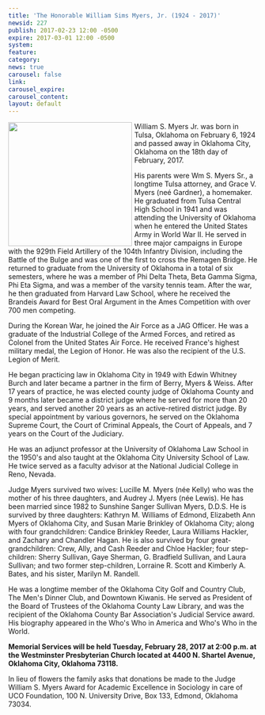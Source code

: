 ```yaml
---
title: 'The Honorable William Sims Myers, Jr. (1924 - 2017)'
newsid: 227
publish: 2017-02-23 12:00 -0500
expire: 2017-03-01 12:00 -0500
system: 
feature: 
category: 
news: true
carousel: false
link: 
carousel_expire: 
carousel_content: 
layout: default
---
```

<img style="float: left; height: 250px; margin-right: 5px; margin-bottom: 0px;" src="http://www.oscn.net/images/news/judge-myers.jpg" />
<p>William S. Myers Jr. was born in Tulsa, Oklahoma on February 6, 1924 and passed away in Oklahoma City, Oklahoma on the 18th day of February, 2017.</p>
<p>His parents were Wm S. Myers Sr., a longtime Tulsa attorney, and Grace V. Myers (neé Gardner), a homemaker. He graduated from Tulsa Central High School in 1941 and was attending the University of Oklahoma when he entered the United States Army in World War II. He served in three major campaigns in Europe with the 929th Field Artillery of the 104th Infantry Division, including the Battle of the Bulge and was one of the first to cross the Remagen Bridge. He returned to graduate from the University of Oklahoma in a total of six semesters, where he was a member of Phi Delta Theta, Beta Gamma Sigma, Phi Eta Sigma, and was a member of the varsity tennis team. After the war, he then graduated from Harvard Law School, where he received the Brandeis Award for Best Oral Argument in the Ames Competition with over 700 men competing.</p>
<p>During the Korean War, he joined the Air Force as a JAG Officer. He was a graduate of the Industrial College of the Armed Forces, and retired as Colonel from the United States Air Force. He received France's highest military medal, the Legion of Honor. He was also the recipient of the U.S. Legion of Merit.</p>
<p>He began practicing law in Oklahoma City in 1949 with Edwin Whitney Burch and later became a partner in the firm of Berry, Myers &amp; Weiss. After 17 years of practice, he was elected county judge of Oklahoma County and 9 months later became a district judge where he served for more than 20 years, and served another 20 years as an active-retired district judge. By special appointment by various governors, he served on the Oklahoma Supreme Court, the Court of Criminal Appeals, the Court of Appeals, and 7 years on the Court of the Judiciary.</p>
<p>He was an adjunct professor at the University of Oklahoma Law School in the 1950's and also taught at the Oklahoma City University School of Law. He twice served as a faculty advisor at the National Judicial College in Reno, Nevada.</p>
<p>Judge Myers survived two wives: Lucille M. Myers (née Kelly) who was the mother of his three daughters, and Audrey J. Myers (née Lewis). He has been married since 1982 to Sunshine Sanger Sullivan Myers, D.D.S. He is survived by three daughters: Kathryn M. Williams of Edmond, Elizabeth Ann Myers of Oklahoma City, and Susan Marie Brinkley of Oklahoma City; along with four grandchildren: Candice Brinkley Reeder, Laura Williams Hackler, and Zachary and Chandler Hagan. He is also survived by four great-grandchildren: Crew, Ally, and Cash Reeder and Chloe Hackler; four step-children: Sherry Sullivan, Gaye Sherman, G. Bradfield Sullivan, and Laura Sullivan; and two former step-children, Lorraine R. Scott and Kimberly A. Bates, and his sister, Marilyn M. Randell.</p>
<p>He was a longtime member of the Oklahoma City Golf and Country Club, The Men's Dinner Club, and Downtown Kiwanis. He served as President of the Board of Trustees of the Oklahoma County Law Library, and was the recipient of the Oklahoma County Bar Association's Judicial Service award. His biography appeared in the Who's Who in America and Who's Who in the World.</p>
<p><strong>Memorial Services will be held Tuesday, February 28, 2017 at 2:00 p.m. at the Westminster Presbyterian Church located at 4400 N. Shartel Avenue, Oklahoma City, Oklahoma 73118.</strong></p>
<p>In lieu of flowers the family asks that donations be made to the Judge William S. Myers Award for Academic Excellence in Sociology in care of UCO Foundation, 100 N. University Drive, Box 133, Edmond, Oklahoma 73034.</p>